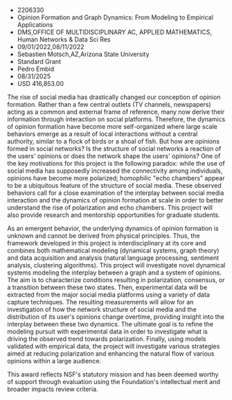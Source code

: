
* 2206330
* Opinion Formation and Graph Dynamics: From Modeling to Empirical Applications
* DMS,OFFICE OF MULTIDISCIPLINARY AC, APPLIED MATHEMATICS, Human Networks & Data Sci Res
* 09/01/2022,08/11/2022
* Sebastien Motsch,AZ,Arizona State University
* Standard Grant
* Pedro Embid
* 08/31/2025
* USD 416,853.00

The rise of social media has drastically changed our conception of opinion
formation. Rather than a few central outlets (TV channels, newspapers) acting as
a common and external frame of reference, many now derive their information
through interaction on social platforms. Therefore, the dynamics of opinion
formation have become more self-organized where large scale behaviors emerge as
a result of local interactions without a central authority, similar to a flock
of birds or a shoal of fish. But how are opinions formed in social networks? Is
the structure of social networks a reaction of the users' opinions or does the
network shape the users' opinions? One of the key motivations for this project
is the following paradox: while the use of social media has supposedly increased
the connectivity among individuals, opinions have become more polarized;
homophilic "echo chambers" appear to be a ubiquitous feature of the structure of
social media. These observed behaviors call for a close examination of the
interplay between social media interaction and the dynamics of opinion formation
at scale in order to better understand the rise of polarization and echo
chambers. This project will also provide research and mentorship opportunities
for graduate students.

As an emergent behavior, the underlying dynamics of opinion formation is unknown
and cannot be derived from physical principles. Thus, the framework developed in
this project is interdisciplinary at its core and combines both mathematical
modeling (dynamical systems, graph theory) and data acquisition and analysis
(natural language processing, sentiment analysis, clustering algorithms). This
project will investigate novel dynamical systems modeling the interplay between
a graph and a system of opinions. The aim is to characterize conditions
resulting in polarization, consensus, or a transition between these two states.
Then, experimental data will be extracted from the major social media platforms
using a variety of data capture techniques. The resulting measurements will
allow for an investigation of how the network structure of social media and the
distribution of its user's opinions change overtime, providing insight into the
interplay between these two dynamics. The ultimate goal is to refine the
modeling pursuit with experimental data in order to investigate what is driving
the observed trend towards polarization. Finally, using models validated with
empirical data, the project will investigate various strategies aimed at
reducing polarization and enhancing the natural flow of various opinions within
a large audience.

This award reflects NSF's statutory mission and has been deemed worthy of
support through evaluation using the Foundation's intellectual merit and broader
impacts review criteria.
